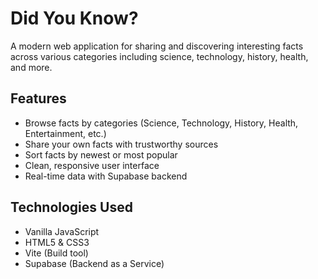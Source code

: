 # Did You Know?

A modern web application for sharing and discovering interesting facts across various categories including science, technology, history, health, and more.

## Features

- Browse facts by categories (Science, Technology, History, Health, Entertainment, etc.)
- Share your own facts with trustworthy sources
- Sort facts by newest or most popular
- Clean, responsive user interface
- Real-time data with Supabase backend


## Technologies Used

- Vanilla JavaScript
- HTML5 & CSS3
- Vite (Build tool)
- Supabase (Backend as a Service)
